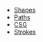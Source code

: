 - [Shapes](Les2#Shapes)
- [Paths](Les2#Paths)
- [CSG](Les2#Areas-en-Constructive-Solid-Geometry)
- [Strokes](Les2#Strokes)